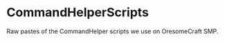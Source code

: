 CommandHelperScripts
====================

Raw pastes of the CommandHelper scripts we use on OresomeCraft SMP.